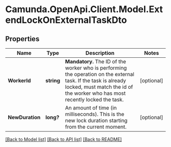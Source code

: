 # Camunda.OpenApi.Client.Model.ExtendLockOnExternalTaskDto

## Properties

Name | Type | Description | Notes
------------ | ------------- | ------------- | -------------
**WorkerId** | **string** | **Mandatory.** The ID of the worker who is performing the operation on the external task. If the task is already locked, must match the id of the worker who has most recently locked the task. | [optional] 
**NewDuration** | **long?** | An amount of time (in milliseconds). This is the new lock duration starting from the current moment. | [optional] 

[[Back to Model list]](../README.md#documentation-for-models) [[Back to API list]](../README.md#documentation-for-api-endpoints) [[Back to README]](../README.md)

